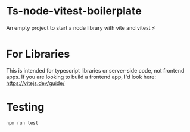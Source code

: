 # Ts-node-vitest-boilerplate

An empty project to start a node library with vite and vitest ⚡

# For Libraries
This is intended for typescript libraries or server-side code, not frontend apps. If you are looking to build a frontend app, I'd look here: https://vitejs.dev/guide/

# Testing

```
npm run test
```
